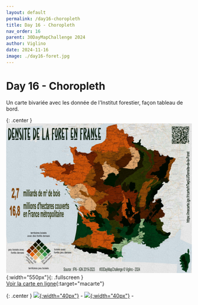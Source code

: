 ```yaml
---
layout: default
permalink: /day16-choropleth
title: Day 16 - Choropleth
nav_order: 16
parent: 30DayMapChallenge 2024
author: Viglino
date: 2024-11-16
image: ./day16-foret.jpg
---
```

# Day 16 - Choropleth

Un carte bivariée avec les donnée de l'Institut forestier, façon tableau de bord.

{: .center }
![](./day16-foret.jpg){:width="550px"}{: .fullscreen }    
[Voir la carte en ligne](https://macarte.ign.fr/carte/hTwpUJ/Densite-de-la-Foret){:target="macarte"}

{: .center }
[![](https://upload.wikimedia.org/wikipedia/commons/5/5a/X_icon_2.svg){:width="40px"}](https://x.com/jmviglino/status/1857681005257113957) - [![](https://upload.wikimedia.org/wikipedia/commons/d/d5/Mastodon_logotype_%28simple%29_new_hue.svg){:width="40px"}](https://mapstodon.space/deck/@jmviglino/113496903296267015) - 
